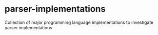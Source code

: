 # parser-implementations
Collection of major programming language implementations to investigate parser implementations
